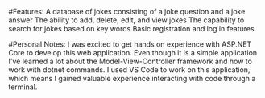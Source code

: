 #Features:
A database of jokes consisting of a joke question and a joke answer
The ability to add, delete, edit, and view jokes
The capability to search for jokes based on key words
Basic registration and log in features 

#Personal Notes:
I was excited to get hands on experience with ASP.NET Core to develop this web application. Even though it is a simple application
I've learned a lot about the Model-View-Controller framework and how to work with dotnet commands. I used VS Code to work on this 
application, which means I gained valuable experience interacting with code through a terminal. 
